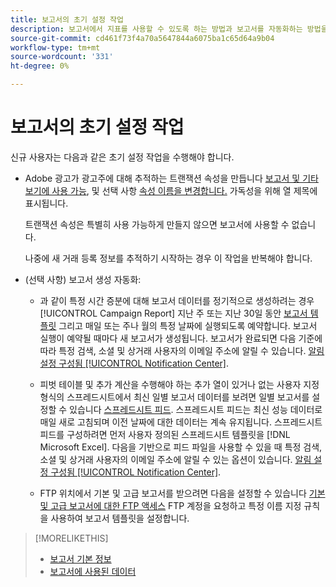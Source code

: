 ```yaml
---
title: 보고서의 초기 설정 작업
description: 보고서에서 지표를 사용할 수 있도록 하는 방법과 보고서를 자동화하는 방법을 알아봅니다.
source-git-commit: cd461f73f4a70a5647844a6075ba1c65d64a9b04
workflow-type: tm+mt
source-wordcount: '331'
ht-degree: 0%

---
```


# 보고서의 초기 설정 작업

신규 사용자는 다음과 같은 초기 설정 작업을 수행해야 합니다.

* Adobe 광고가 광고주에 대해 추적하는 트랜잭션 속성을 만듭니다 [보고서 및 기타 보기에 사용 가능](/help/search-social-commerce/admin/transaction-properties/transaction-property-edit-available.md), 및 선택 사항 [속성 이름을 변경합니다.](/help/search-social-commerce/admin/transaction-properties/transaction-property-edit-display-name.md) 가독성을 위해 열 제목에 표시됩니다.

   트랜잭션 속성은 특별히 사용 가능하게 만들지 않으면 보고서에 사용할 수 없습니다.

   나중에 새 거래 등록 정보를 추적하기 시작하는 경우 이 작업을 반복해야 합니다.

* (선택 사항) 보고서 생성 자동화:

   * 과 같이 특정 시간 증분에 대해 보고서 데이터를 정기적으로 생성하려는 경우 [!UICONTROL Campaign Report] 지난 주 또는 지난 30일 동안 [보고서 템플릿](/help/search-social-commerce/reports/automation/templates/template-about.md) 그리고 매일 또는 주나 월의 특정 날짜에 실행되도록 예약합니다. 보고서 실행이 예약될 때마다 새 보고서가 생성됩니다. 보고서가 완료되면 다음 기준에 따라 특정 검색, 소셜 및 상거래 사용자의 이메일 주소에 알릴 수 있습니다. [알림 설정 구성됨 [!UICONTROL Notification Center]](/help/search-social-commerce/notifications/notification-about.md).

   * 피벗 테이블 및 추가 계산을 수행해야 하는 추가 열이 있거나 없는 사용자 지정 형식의 스프레드시트에서 최신 일별 보고서 데이터를 보려면 일별 보고서를 설정할 수 있습니다 [스프레드시트 피드](/help/search-social-commerce/reports/automation/spreadsheet-feeds/spreadsheet-feed-about.md). 스프레드시트 피드는 최신 성능 데이터로 매일 새로 고침되며 이전 날짜에 대한 데이터는 계속 유지됩니다. 스프레드시트 피드를 구성하려면 먼저 사용자 정의된 스프레드시트 템플릿을 [!DNL Microsoft Excel]. 다음을 기반으로 피드 파일을 사용할 수 있을 때 특정 검색, 소셜 및 상거래 사용자의 이메일 주소에 알릴 수 있는 옵션이 있습니다. [알림 설정 구성됨 [!UICONTROL Notification Center]](/help/search-social-commerce/notifications/notification-about.md).

   * FTP 위치에서 기본 및 고급 보고서를 받으려면 다음을 설정할 수 있습니다 [기본 및 고급 보고서에 대한 FTP 액세스](/help/search-social-commerce/reports/automation/ftp-reports.md) FTP 계정을 요청하고 특정 이름 지정 규칙을 사용하여 보고서 템플릿을 설정합니다.

>[!MORELIKETHIS]
>
>* [보고서 기본 정보](report-about.md)
>* [보고서에 사용된 데이터](data-used-for-reports.md)

